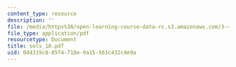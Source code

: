 ```yaml
---
content_type: resource
description: ''
file: /media/https%3A/open-learning-course-data-rc.s3.amazonaws.com/3-45-magnetic-materials-spring-2004/0d4319c885f4718e9a15561c432c4e9a_sols_10.pdf
file_type: application/pdf
resourcetype: Document
title: sols_10.pdf
uid: 0d4319c8-85f4-718e-9a15-561c432c4e9a
---
```

